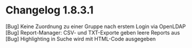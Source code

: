 # Changelog 1.8.3.1

[Bug]           Keine Zuordnung zu einer Gruppe nach erstem Login via OpenLDAP  
[Bug]           Report-Manager: CSV- und TXT-Exporte geben leere Reports aus  
[Bug]           Highlighting in Suche wird mit HTML-Code ausgegeben  
